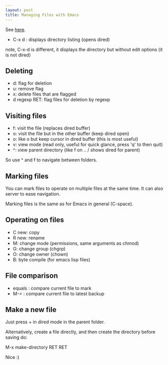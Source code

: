 ```yaml
---
layout: post
title: Managing Files with Emacs
---
```


See [here](http://www.gnu.org/software/emacs/manual/html_node/emacs/Dired.html#Dired).

* C-x d : displays directory listing (opens dired)

note, C-x-d is different, it displays the directory but without edit options (it is not dired)

Deleting
--------

* d: flag for deletion
* u: remove flag
* x: delete files that are flagged
* d regexp RET: flag files for deletion by regexp

Visiting files
--------------

* f: visit the file (replaces dired buffer)
* o: visit the file but in the other buffer (keep dired open)
* o: like o but keep cursor in dired buffer (this is most useful)
* v: view mode (read only, useful for quick glance, press 'q' to then quit)
* ^: view parent directory (like f on .. / shows dired for parent)

So use ^ and f to navigate between folders.

Marking files
-------------

You can mark files to operate on multiple files at the same time. It can also server to ease navigation.

Marking files is the same as for Emacs in general (C-space).

Operating on files
------------------

* C new: copy
* R new: rename
* M: change mode (permissions, same arguments as chmod)
* G: change group (chgrp)
* O: change owner (chown)
* B: byte compile (for emacs lisp files)

File comparison
---------------

* equals : compare current file to mark
* M-= : compare current file to latest backup

Make a new file
---------------

Just press + in dired mode in the parent folder.

Alternatively, create a file directly, and then create the directory before saving  do:

M-x make-directory RET RET

Nice :)